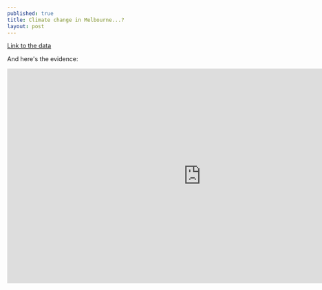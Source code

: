 ```yaml
---
published: true
title: Climate change in Melbourne...?
layout: post
---
```

[Link to the data](https://plot.ly/~maegul/43/)

And here's the evidence:

<iframe width="900" height="500" frameborder="0" scrolling="no" src="https://plot.ly/~ThoughtNoise/1.embed"></iframe>
